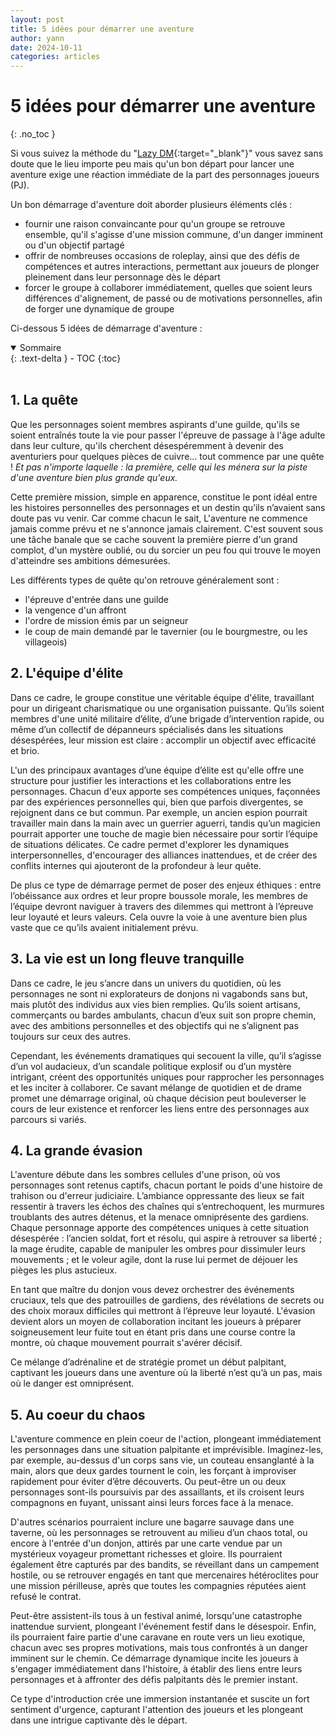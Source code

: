 ```yaml
---
layout: post
title: 5 idées pour démarrer une aventure
author: yann
date: 2024-10-11
categories: articles
---
```


# 5 idées pour démarrer une aventure
{: .no_toc }

Si vous suivez la méthode du "[Lazy DM](https://slyflourish.com/lazydm/){:target="_blank"}" vous savez sans doute que le lieu importe peu mais qu'un bon départ pour lancer une aventure exige une réaction immédiate de la part des personnages joueurs (PJ). 

Un bon démarrage d'aventure doit aborder plusieurs éléments clés :
 - fournir une raison convaincante pour qu'un groupe se retrouve ensemble, qu'il s'agisse d'une mission commune, d'un danger imminent ou d'un objectif partagé
 - offrir de nombreuses occasions de roleplay, ainsi que des défis de compétences et autres interactions, permettant aux joueurs de plonger pleinement dans leur personnage dès le départ
 - forcer le groupe à collaborer immédiatement, quelles que soient leurs différences d'alignement, de passé ou de motivations personnelles, afin de forger une dynamique de groupe

Ci-dessous 5 idées de démarrage d'aventure :
<br />

<details open markdown="block">
  <summary>
    Sommaire
  </summary>
  {: .text-delta }
- TOC
{:toc}
</details>

<br />

## 1. La quête

Que les personnages soient membres aspirants d'une guilde, qu'ils se soient entraînés toute la vie pour passer l'épreuve de passage à l'âge adulte dans leur culture, qu'ils cherchent désespéremment à devenir des aventuriers pour quelques pièces de cuivre...  tout commence par une quête ! *Et pas n'importe laquelle : la première, celle qui les ménera sur la piste d'une aventure bien plus grande qu'eux.*

Cette première mission, simple en apparence, constitue le pont idéal entre les histoires personnelles des personnages et un destin qu’ils n’avaient sans doute pas vu venir. Car comme chacun le sait, L'aventure ne commence jamais comme prévu et ne s'annonce jamais clairement. C'est souvent sous une tâche banale que se cache souvent la première pierre d'un grand complot, d'un mystère oublié, ou du sorcier un peu fou qui trouve le moyen d'atteindre ses ambitions démesurées.

Les différents types de quête qu'on retrouve généralement sont :
 - l'épreuve d'entrée dans une guilde
 - la vengence d'un affront
 - l'ordre de mission émis par un seigneur
 - le coup de main demandé par le tavernier (ou le bourgmestre, ou les villageois)


## 2. L'équipe d'élite

Dans ce cadre, le groupe constitue une véritable équipe d'élite, travaillant pour un dirigeant charismatique ou une organisation puissante. Qu’ils soient membres d'une unité militaire d’élite, d’une brigade d’intervention rapide, ou même d’un collectif de dépanneurs spécialisés dans les situations désespérées, leur mission est claire : accomplir un objectif avec efficacité et brio.

L'un des principaux avantages d’une équipe d’élite est qu'elle offre une structure pour justifier les interactions et les collaborations entre les personnages. Chacun d'eux apporte ses compétences uniques, façonnées par des expériences personnelles qui, bien que parfois divergentes, se rejoignent dans ce but commun. Par exemple, un ancien espion pourrait travailler main dans la main avec un guerrier aguerri, tandis qu’un magicien pourrait apporter une touche de magie bien nécessaire pour sortir l’équipe de situations délicates. Ce cadre permet d'explorer les dynamiques interpersonnelles, d'encourager des alliances inattendues, et de créer des conflits internes qui ajouteront de la profondeur à leur quête.

De plus ce type de démarrage permet de poser des enjeux éthiques : entre l’obéissance aux ordres et leur propre boussole morale, les membres de l’équipe devront naviguer à travers des dilemmes qui mettront à l’épreuve leur loyauté et leurs valeurs. Cela ouvre la voie à une aventure bien plus vaste que ce qu’ils avaient initialement prévu.


## 3. La vie est un long fleuve tranquille

Dans ce cadre, le jeu s’ancre dans un univers du quotidien, où les personnages ne sont ni explorateurs de donjons ni vagabonds sans but, mais plutôt des individus aux vies bien remplies. Qu’ils soient artisans, commerçants ou bardes ambulants, chacun d’eux suit son propre chemin, avec des ambitions personnelles et des objectifs qui ne s’alignent pas toujours sur ceux des autres.

Cependant, les événements dramatiques qui secouent la ville, qu’il s’agisse d’un vol audacieux, d’un scandale politique explosif ou d’un mystère intrigant, créent des opportunités uniques pour rapprocher les personnages et les inciter à collaborer. Ce savant mélange de quotidien et de drame promet une démarrage original, où chaque décision peut bouleverser le cours de leur existence et renforcer les liens entre des personnages aux parcours si variés.


## 4. La grande évasion

L'aventure débute dans les sombres cellules d'une prison, où vos personnages sont retenus captifs, chacun portant le poids d'une histoire de trahison ou d'erreur judiciaire. L’ambiance oppressante des lieux se fait ressentir à travers les échos des chaînes qui s’entrechoquent, les murmures troublants des autres détenus, et la menace omniprésente des gardiens. Chaque personnage apporte des compétences uniques à cette situation désespérée : l’ancien soldat, fort et résolu, qui aspire à retrouver sa liberté ; la mage érudite, capable de manipuler les ombres pour dissimuler leurs mouvements ; et le voleur agile, dont la ruse lui permet de déjouer les pièges les plus astucieux.

En tant que maître du donjon vous devez orchestrer des événements cruciaux, tels que des patrouilles de gardiens, des révélations de secrets ou des choix moraux difficiles qui mettront à l’épreuve leur loyauté. L'évasion devient alors un moyen de collaboration incitant les joueurs à préparer soigneusement leur fuite tout en étant pris dans une course contre la montre, où chaque mouvement pourrait s'avérer décisif. 

Ce mélange d’adrénaline et de stratégie promet un début palpitant, captivant les joueurs dans une aventure où la liberté n’est qu’à un pas, mais où le danger est omniprésent.


## 5. Au coeur du chaos

L'aventure commence en plein coeur de l'action, plongeant immédiatement les personnages dans une situation palpitante et imprévisible. Imaginez-les, par exemple, au-dessus d'un corps sans vie, un couteau ensanglanté à la main, alors que deux gardes tournent le coin, les forçant à improviser rapidement pour éviter d’être découverts. Ou peut-être un ou deux personnages sont-ils poursuivis par des assaillants, et ils croisent leurs compagnons en fuyant, unissant ainsi leurs forces face à la menace.

D'autres scénarios pourraient inclure une bagarre sauvage dans une taverne, où les personnages se retrouvent au milieu d’un chaos total, ou encore à l'entrée d'un donjon, attirés par une carte vendue par un mystérieux voyageur promettant richesses et gloire. Ils pourraient également être capturés par des bandits, se réveillant dans un campement hostile, ou se retrouver engagés en tant que mercenaires hétéroclites pour une mission périlleuse, après que toutes les compagnies réputées aient refusé le contrat.

Peut-être assistent-ils tous à un festival animé, lorsqu'une catastrophe inattendue survient, plongeant l'événement festif dans le désespoir. Enfin, ils pourraient faire partie d'une caravane en route vers un lieu exotique, chacun avec ses propres motivations, mais tous confrontés à un danger imminent sur le chemin. Ce démarrage dynamique incite les joueurs à s'engager immédiatement dans l'histoire, à établir des liens entre leurs personnages et à affronter des défis palpitants dès le premier instant.

Ce type d'introduction crée une immersion instantanée et suscite un fort sentiment d'urgence, capturant l'attention des joueurs et les plongeant dans une intrigue captivante dès le départ.

